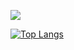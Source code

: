 ![](https://komarev.com/ghpvc/?username=ronen25)

[![Top Langs](https://github-readme-stats.vercel.app/api/top-langs/?username=ronen25&layout=compact&langs_count=8&hide=vue,cmake)](https://github.com/anuraghazra/github-readme-stats)
